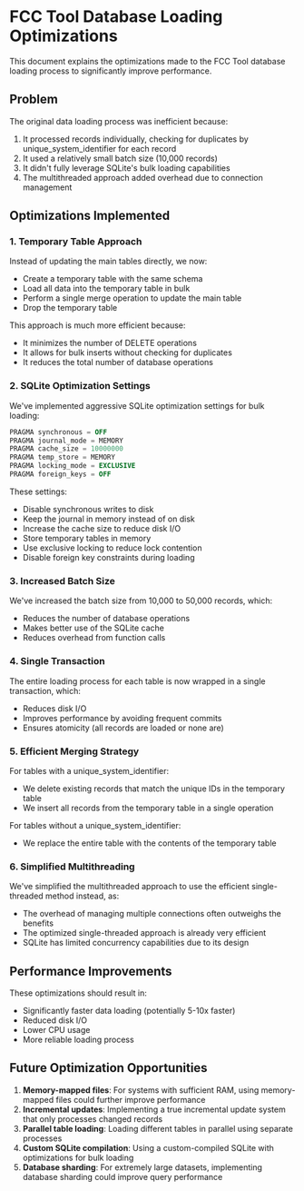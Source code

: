 # FCC Tool Database Loading Optimizations

This document explains the optimizations made to the FCC Tool database loading process to significantly improve performance.

## Problem

The original data loading process was inefficient because:

1. It processed records individually, checking for duplicates by unique_system_identifier for each record
2. It used a relatively small batch size (10,000 records)
3. It didn't fully leverage SQLite's bulk loading capabilities
4. The multithreaded approach added overhead due to connection management

## Optimizations Implemented

### 1. Temporary Table Approach

Instead of updating the main tables directly, we now:
- Create a temporary table with the same schema
- Load all data into the temporary table in bulk
- Perform a single merge operation to update the main table
- Drop the temporary table

This approach is much more efficient because:
- It minimizes the number of DELETE operations
- It allows for bulk inserts without checking for duplicates
- It reduces the total number of database operations

### 2. SQLite Optimization Settings

We've implemented aggressive SQLite optimization settings for bulk loading:

```sql
PRAGMA synchronous = OFF
PRAGMA journal_mode = MEMORY
PRAGMA cache_size = 10000000
PRAGMA temp_store = MEMORY
PRAGMA locking_mode = EXCLUSIVE
PRAGMA foreign_keys = OFF
```

These settings:
- Disable synchronous writes to disk
- Keep the journal in memory instead of on disk
- Increase the cache size to reduce disk I/O
- Store temporary tables in memory
- Use exclusive locking to reduce lock contention
- Disable foreign key constraints during loading

### 3. Increased Batch Size

We've increased the batch size from 10,000 to 50,000 records, which:
- Reduces the number of database operations
- Makes better use of the SQLite cache
- Reduces overhead from function calls

### 4. Single Transaction

The entire loading process for each table is now wrapped in a single transaction, which:
- Reduces disk I/O
- Improves performance by avoiding frequent commits
- Ensures atomicity (all records are loaded or none are)

### 5. Efficient Merging Strategy

For tables with a unique_system_identifier:
- We delete existing records that match the unique IDs in the temporary table
- We insert all records from the temporary table in a single operation

For tables without a unique_system_identifier:
- We replace the entire table with the contents of the temporary table

### 6. Simplified Multithreading

We've simplified the multithreaded approach to use the efficient single-threaded method instead, as:
- The overhead of managing multiple connections often outweighs the benefits
- The optimized single-threaded approach is already very efficient
- SQLite has limited concurrency capabilities due to its design

## Performance Improvements

These optimizations should result in:
- Significantly faster data loading (potentially 5-10x faster)
- Reduced disk I/O
- Lower CPU usage
- More reliable loading process

## Future Optimization Opportunities

1. **Memory-mapped files**: For systems with sufficient RAM, using memory-mapped files could further improve performance
2. **Incremental updates**: Implementing a true incremental update system that only processes changed records
3. **Parallel table loading**: Loading different tables in parallel using separate processes
4. **Custom SQLite compilation**: Using a custom-compiled SQLite with optimizations for bulk loading
5. **Database sharding**: For extremely large datasets, implementing database sharding could improve query performance 